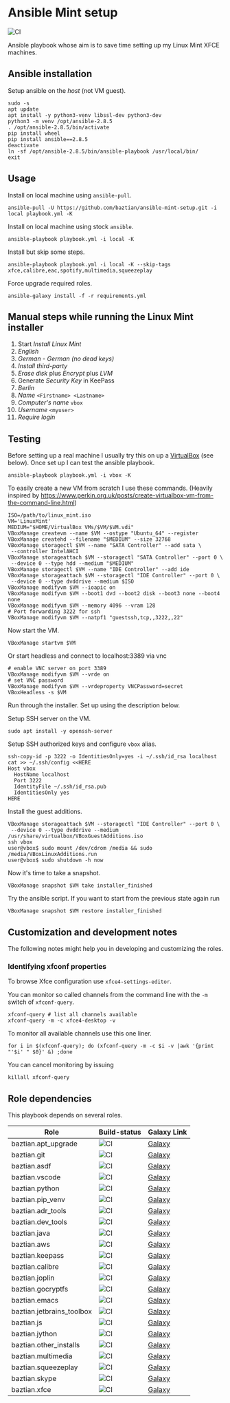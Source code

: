 # Ansible Mint setup

![CI](https://github.com/baztian/ansible-mint-setup/workflows/CI/badge.svg)

Ansible playbook whose aim is to save time setting up my Linux Mint XFCE machines.

## Ansible installation

Setup ansible on the *host* (not VM guest).

    sudo -s
    apt update
    apt install -y python3-venv libssl-dev python3-dev
    python3 -m venv /opt/ansible-2.8.5
    . /opt/ansible-2.8.5/bin/activate
    pip install wheel
    pip install ansible==2.8.5
    deactivate
    ln -sf /opt/ansible-2.8.5/bin/ansible-playbook /usr/local/bin/
    exit

## Usage

Install on local machine using `ansible-pull`.

    ansible-pull -U https://github.com/baztian/ansible-mint-setup.git -i local playbook.yml -K

Install on local machine using stock `ansible`.

    ansible-playbook playbook.yml -i local -K

Install but skip some steps.

    ansible-playbook playbook.yml -i local -K --skip-tags xfce,calibre,eac,spotify,multimedia,squeezeplay

Force upgrade required roles.

    ansible-galaxy install -f -r requirements.yml

## Manual steps while running the Linux Mint installer

1. Start _Install Linux Mint_
1. _English_
1. _German - German (no dead keys)_
1. _Install third-party_
1. _Erase disk_ plus _Encrypt_ plus _LVM_
1. Generate _Security Key_ in KeePass
1. _Berlin_
1. _Name_ `<Firstname> <Lastname>`
1. _Computer's name_ `vbox`
1. _Username_ `<myuser>`
1. _Require login_

## Testing

Before setting up a real machine I usually try this on up a [VirtualBox](https://www.virtualbox.org/) (see below). Once set up I can test the ansible playbook.

    ansible-playbook playbook.yml -i vbox -K

To easily create a new VM from scratch I use these commands. (Heavily inspired by https://www.perkin.org.uk/posts/create-virtualbox-vm-from-the-command-line.html)

    ISO=/path/to/linux_mint.iso
    VM='LinuxMint'
    MEDIUM="$HOME/VirtualBox VMs/$VM/$VM.vdi"
    VBoxManage createvm --name $VM --ostype "Ubuntu_64" --register
    VBoxManage createhd --filename "$MEDIUM" --size 32768
    VBoxManage storagectl $VM --name "SATA Controller" --add sata \
     --controller IntelAHCI
    VBoxManage storageattach $VM --storagectl "SATA Controller" --port 0 \
     --device 0 --type hdd --medium "$MEDIUM"
    VBoxManage storagectl $VM --name "IDE Controller" --add ide
    VBoxManage storageattach $VM --storagectl "IDE Controller" --port 0 \
     --device 0 --type dvddrive --medium $ISO
    VBoxManage modifyvm $VM --ioapic on
    VBoxManage modifyvm $VM --boot1 dvd --boot2 disk --boot3 none --boot4 none
    VBoxManage modifyvm $VM --memory 4096 --vram 128
    # Port forwarding 3222 for ssh
    VBoxManage modifyvm $VM --natpf1 "guestssh,tcp,,3222,,22"

Now start the VM.

    VBoxManage startvm $VM

Or start headless and connect to localhost:3389 via vnc

    # enable VNC server on port 3389
    VBoxManage modifyvm $VM --vrde on
    # set VNC password
    VBoxManage modifyvm $VM --vrdeproperty VNCPassword=secret
    VBoxHeadless -s $VM

Run through the installer. Set up using the description below.

Setup SSH server on the VM.

    sudo apt install -y openssh-server

Setup SSH authorized keys and configure `vbox` alias.

```
ssh-copy-id -p 3222 -o IdentitiesOnly=yes -i ~/.ssh/id_rsa localhost
cat >> ~/.ssh/config <<HERE
Host vbox
  HostName localhost
  Port 3222
  IdentityFile ~/.ssh/id_rsa.pub
  IdentitiesOnly yes
HERE
```

Install the guest additions.

    VBoxManage storageattach $VM --storagectl "IDE Controller" --port 0 \
     --device 0 --type dvddrive --medium /usr/share/virtualbox/VBoxGuestAdditions.iso
    ssh vbox
    user@vbox$ sudo mount /dev/cdrom /media && sudo /media/VBoxLinuxAdditions.run
    user@vbox$ sudo shutdown -h now

Now it's time to take a snapshot.

    VBoxManage snapshot $VM take installer_finished

Try the ansible script. If you want to start from the previous state again run

    VBoxManage snapshot $VM restore installer_finished

## Customization and development notes

The following notes might help you in developing and customizing the roles.

### Identifying xfconf properties

To browse Xfce configuration use `xfce4-settings-editor`.

You can monitor so called channels from the command line with the `-m` switch of `xfconf-query`.

    xfconf-query # list all channels available
    xfconf-query -m -c xfce4-desktop -v

To monitor all available channels use this one liner.

    for i in $(xfconf-query); do (xfconf-query -m -c $i -v |awk '{print "'$i' " $0}' &) ;done

You can cancel monitoring by issuing

    killall xfconf-query

## Role dependencies

This playbook depends on several roles.

|Role|Build-status|Galaxy Link|
| -- | ---------- | --------- |
| baztian.apt_upgrade | ![CI](https://github.com/baztian/ansible-apt-upgrade/workflows/CI/badge.svg) | [Galaxy](https://galaxy.ansible.com/baztian/apt_upgrade) |
| baztian.git | ![CI](https://github.com/baztian/ansible-git/workflows/CI/badge.svg) | [Galaxy](https://galaxy.ansible.com/baztian/git) |
| baztian.asdf | ![CI](https://github.com/baztian/ansible-asdf/workflows/CI/badge.svg) | [Galaxy](https://galaxy.ansible.com/baztian/asdf) |
| baztian.vscode | ![CI](https://github.com/baztian/ansible-vscode/workflows/CI/badge.svg) | [Galaxy](https://galaxy.ansible.com/baztian/vscode) |
| baztian.python | ![CI](https://github.com/baztian/ansible-python/workflows/CI/badge.svg) | [Galaxy](https://galaxy.ansible.com/baztian/python) |
| baztian.pip_venv | ![CI](https://github.com/baztian/ansible-pip-venv/workflows/CI/badge.svg) | [Galaxy](https://galaxy.ansible.com/baztian/pip_venv) |
| baztian.adr_tools | ![CI](https://github.com/baztian/ansible-adr-tools/workflows/CI/badge.svg) | [Galaxy](https://galaxy.ansible.com/baztian/adr_tools) |
| baztian.dev_tools | ![CI](https://github.com/baztian/ansible-dev-tools/workflows/CI/badge.svg) | [Galaxy](https://galaxy.ansible.com/baztian/dev_tools) |
| baztian.java | ![CI](https://github.com/baztian/ansible-java/workflows/CI/badge.svg) | [Galaxy](https://galaxy.ansible.com/baztian/java) |
| baztian.aws | ![CI](https://github.com/baztian/ansible-aws/workflows/CI/badge.svg) | [Galaxy](https://galaxy.ansible.com/baztian/aws) |
| baztian.keepass | ![CI](https://github.com/baztian/ansible-keepass/workflows/CI/badge.svg) | [Galaxy](https://galaxy.ansible.com/baztian/keepass) |
| baztian.calibre | ![CI](https://github.com/baztian/ansible-calibre/workflows/CI/badge.svg) | [Galaxy](https://galaxy.ansible.com/baztian/calibre) |
| baztian.joplin | ![CI](https://github.com/baztian/ansible-joplin/workflows/CI/badge.svg) | [Galaxy](https://galaxy.ansible.com/baztian/joplin) |
| baztian.gocryptfs | ![CI](https://github.com/baztian/ansible-gocryptfs/workflows/CI/badge.svg) | [Galaxy](https://galaxy.ansible.com/baztian/gocryptfs) |
| baztian.emacs | ![CI](https://github.com/baztian/ansible-emacs/workflows/CI/badge.svg) | [Galaxy](https://galaxy.ansible.com/baztian/emacs) |
| baztian.jetbrains_toolbox | ![CI](https://github.com/baztian/ansible-jetbrains-toolbox/workflows/CI/badge.svg) | [Galaxy](https://galaxy.ansible.com/baztian/jetbrains_toolbox) |
| baztian.js | ![CI](https://github.com/baztian/ansible-js/workflows/CI/badge.svg) | [Galaxy](https://galaxy.ansible.com/baztian/js) |
| baztian.jython | ![CI](https://github.com/baztian/ansible-jython/workflows/CI/badge.svg) | [Galaxy](https://galaxy.ansible.com/baztian/jython) |
| baztian.other_installs | ![CI](https://github.com/baztian/ansible-other-installs/workflows/CI/badge.svg) | [Galaxy](https://galaxy.ansible.com/baztian/other_installs) |
| baztian.multimedia | ![CI](https://github.com/baztian/ansible-multimedia/workflows/CI/badge.svg) | [Galaxy](https://galaxy.ansible.com/baztian/multimedia) |
| baztian.squeezeplay | ![CI](https://github.com/baztian/ansible-squeezeplay/workflows/CI/badge.svg) | [Galaxy](https://galaxy.ansible.com/baztian/squeezeplay) |
| baztian.skype | ![CI](https://github.com/baztian/ansible-skype/workflows/CI/badge.svg) | [Galaxy](https://galaxy.ansible.com/baztian/skype) |
| baztian.xfce | ![CI](https://github.com/baztian/ansible-xfce/workflows/CI/badge.svg) | [Galaxy](https://galaxy.ansible.com/baztian/xfce) |
